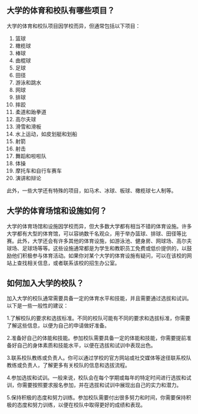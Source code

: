 ## 大学的体育和校队有哪些项目？
大学的体育和校队项目因学校而异，但通常包括以下项目：

1. 篮球
2. 橄榄球
3. 棒球
4. 曲棍球
5. 足球
6. 田径
7. 游泳和跳水
8. 网球
9. 排球
10. 摔跤
11. 柔道和跆拳道
12. 高尔夫球
13. 滑雪和滑板
14. 水上运动，如皮划艇和划船
15. 射箭
16. 射击
17. 舞蹈和啦啦队
18. 体操
19. 摩托车和自行车赛车
20. 演讲和辩论

此外，一些大学还有特殊的项目，如马术、冰球、板球、橄榄球七人制等。
## 大学的体育场馆和设施如何？
大学的体育场馆和设施因学校而异，但大多数大学都有相当不错的体育设施。许多大学都有大型的体育馆，可以容纳数千名观众，用于举办篮球、排球、田径等比赛。此外，大学还会有许多其他的体育设施，如游泳池、健身房、网球场、高尔夫球场、足球场等等。这些设施通常都是为学生和教职员工免费或低价提供的，以鼓励他们积极参与体育活动。如果你对某个大学的体育设施有疑问，可以在该校的网站上查找相关信息，或者联系该校的招生办公室。
## 如何加入大学的校队？
加入大学的校队通常需要具备一定的体育水平和技能，并且需要通过选拔和试训。以下是一些一般性的建议：

1.了解校队的要求和选拔标准。不同的校队可能有不同的要求和选拔标准，你需要了解这些信息，以便为自己的申请做好准备。

2.准备好自己的体能和技能。参加校队需要具备一定的体能和技能，你需要提前准备好自己的身体素质和技能水平，以便在选拔和试训中表现出色。

3.联系校队教练或负责人。你可以通过学校的官方网站或社交媒体等途径联系校队教练或负责人，了解更多有关校队的信息和选拔流程。

4.参加选拔和试训。一般来说，校队会在每个学期或每年的特定时间进行选拔和试训，你需要按照要求报名参加，并在选拔和试训中展现出自己的实力和潜力。

5.保持积极的态度和努力训练。参加校队需要付出很多努力和时间，你需要保持积极的态度和努力训练，以便在校队中取得更好的成绩和表现。
